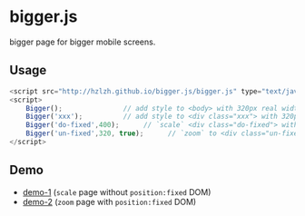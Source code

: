 bigger.js
=========

bigger page for bigger mobile screens.

## Usage

```js
<script src="http://hzlzh.github.io/bigger.js/bigger.js" type="text/javascript"></script>
<script>
    Bigger();               // add style to <body> with 320px real width
    Bigger('xxx');          // add style to <div class="xxx"> with 320px real width
    Bigger('do-fixed',400);      // `scale` <div class="do-fixed"> with 400px real width
    Bigger('un-fixed',320, true);      // `zoom` to <div class="un-fixed"> with 320 real width
</script>
```

## Demo

* [demo-1](http://hzlzh.github.io/bigger.js/demo-1.html)  \(`scale` page without `position:fixed` DOM\)
* [demo-2](http://hzlzh.github.io/bigger.js/demo-2.html)  \(`zoom` page with `position:fixed` DOM\)